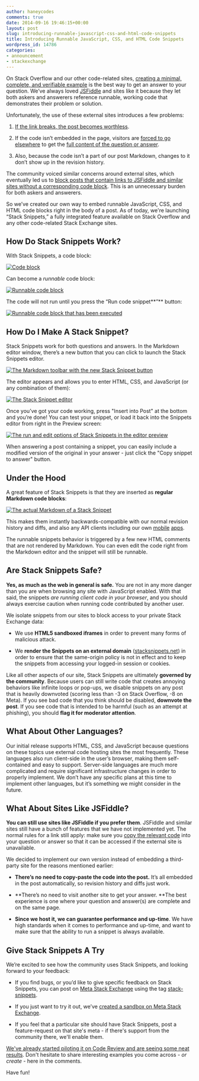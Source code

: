 ```yaml
---
author: haneycodes
comments: true
date: 2014-09-16 19:46:15+00:00
layout: post
slug: introducing-runnable-javascript-css-and-html-code-snippets
title: Introducing Runnable JavaScript, CSS, and HTML Code Snippets
wordpress_id: 14786
categories:
- announcement
- stackexchange
---
```


On Stack Overflow and our other code-related sites, [creating a minimal, complete, and verifiable example](http://stackoverflow.com/help/mcve) is the best way to get an answer to your question. We’ve always loved [JSFiddle](http://www.jsfiddle.net) and sites like it because they let both askers and answerers reference runnable, working code that demonstrates their problem or solution.

Unfortunately, the use of these external sites introduces a few problems:



	
  1. [If the link breaks, the post becomes worthless](http://meta.stackexchange.com/questions/114942/when-jsfiddle-and-other-related-sites-are-gone-so-is-the-information).

	
  2. If the code isn’t embedded in the page, visitors are [forced to go elsewhere](http://meta.stackexchange.com/questions/8231/are-answers-that-just-contain-links-elsewhere-really-good-answers) to get the [full content of the question or answer](http://meta.stackexchange.com/questions/80978/questions-linking-to-external-web-sites-instead-of-showing-code).

	
  3. Also, because the code isn’t a part of our post Markdown, changes to it don’t show up in the revision history.


The community voiced similar concerns around external sites, which eventually led us to [block posts that contain links to JSFiddle and similar sites without a corresponding code block](http://meta.stackexchange.com/questions/149890/prevent-posts-with-links-to-jsfiddle-and-no-code). This is an unnecessary burden for both askers and answerers.

So we’ve created our own way to embed runnable JavaScript, CSS, and HTML code blocks right in the body of a post. As of today, we're launching “Stack Snippets,” a fully integrated feature available on Stack Overflow and any other code-related Stack Exchange sites.


## How Do Stack Snippets Work?


With Stack Snippets, a code block:


[![Code block](//i.stack.imgur.com/kZPXw.png)](//i.stack.imgur.com/kZPXw.png)


Can become a _runnable_ code block:


[![Runnable code block](//i.stack.imgur.com/YMvu1.png)](//i.stack.imgur.com/YMvu1.png)


The code will not run until you press the “Run code snippet**”** button:


[![Runnable code block that has been executed](//i.stack.imgur.com/b9ukx.png)](//i.stack.imgur.com/b9ukx.png)




## How Do I Make A Stack Snippet?


Stack Snippets work for both questions and answers. In the Markdown editor window, there’s a new button that you can click to launch the Stack Snippets editor.


[![The Markdown toolbar with the new Stack Snippet button](//i.stack.imgur.com/h6BFu.png)](//i.stack.imgur.com/h6BFu.png)


The editor appears and allows you to enter HTML, CSS, and JavaScript (or any combination of them):


[![The Stack Snippet editor](//i.stack.imgur.com/wx8jF.png)](//i.stack.imgur.com/wx8jF.png)


Once you’ve got your code working, press "Insert into Post" at the bottom and you’re done! You can test your snippet, or load it back into the Snippets editor from right in the Preview screen:


[![The run and edit options of Stack Snippets in the editor preview](//i.stack.imgur.com/KO2TC.png)](//i.stack.imgur.com/KO2TC.png)


When answering a post containing a snippet, you can easily include a modified version of the original in your answer - just click the "Copy snippet to answer" button.


## Under the Hood


A great feature of Stack Snippets is that they are inserted as **regular Markdown code blocks**:


[![The actual Markdown of a Stack Snippet](//i.stack.imgur.com/zXjtQ.png)](//i.stack.imgur.com/zXjtQ.png)


This makes them instantly backwards-compatible with our normal revision history and diffs, and also any API clients including our own [mobile](http://blog.stackoverflow.com/2014/05/stack-exchange-for-iphone-is-here) [apps](http://blog.stackoverflow.com/2014/01/stack-exchange-for-android-is-here).

The runnable snippets behavior is triggered by a few new HTML comments that are not rendered by Markdown. You can even edit the code right from the Markdown editor and the snippet will still be runnable.


## Are Stack Snippets Safe?


**Yes, as much as the web in general is safe.** You are not in any more danger than you are when browsing any site with JavaScript enabled. With that said, the snippets _are running client code in your browser_, and you should always exercise caution when running code contributed by another user.

We isolate snippets from our sites to block access to your private Stack Exchange data:



	
  * We use **HTML5 sandboxed iframes** in order to prevent many forms of malicious attack.

	
  * We **render the Snippets on an external domain** ([stacksnippets.net](http://stacksnippets.net)) in order to ensure that the same-origin policy is not in effect and to keep the snippets from accessing your logged-in session or cookies.


Like all other aspects of our site, Stack Snippets are ultimately **governed by the community**. Because users can still write code that creates annoying behaviors like infinite loops or pop-ups, we disable snippets on any post that is heavily downvoted (scoring less than -3 on Stack Overflow, -8 on Meta). If you see bad code that you think should be disabled, **downvote the post**. If you see code that is intended to be harmful (such as an attempt at phishing), you should **flag it for moderator attention**.


## What About Other Languages?


Our initial release supports HTML, CSS, and JavaScript because questions on these topics use external code hosting sites the most frequently. These languages also run client-side in the user’s browser, making them self-contained and easy to support. Server-side languages are much more complicated and require significant infrastructure changes in order to properly implement. We don’t have any specific plans at this time to implement other languages, but it’s something we might consider in the future.


## What About Sites Like JSFiddle?


**You can still use sites like JSFiddle if you prefer them**. JSFiddle and similar sites still have a bunch of features that we have not implemented yet. The normal rules for a link still apply: make sure you [copy the relevant code](http://meta.stackexchange.com/questions/84342/answer-that-only-contains-a-link-to-jsfiddle) into your question or answer so that it can be accessed if the external site is unavailable.

We decided to implement our own version instead of embedding a third-party site for the reasons mentioned earlier:



	
  * **There’s no need to copy-paste the code into the post.** It’s all embedded in the post automatically, so revision history and diffs just work.

	
  * **There’s no need to visit another site to get your answer. **The best experience is one where your question and answer(s) are complete and on the same page.

	
  * **Since we host it, we can guarantee performance and up-time**. We have high standards when it comes to performance and up-time, and want to make sure that the ability to run a snippet is always available.




## Give Stack Snippets A Try


We’re excited to see how the community uses Stack Snippets, and looking forward to your feedback:



	
  * If you find bugs, or you’d like to give specific feedback on Stack Snippets, you can post on [Meta Stack Exchange](http://meta.stackexchange.com/questions/ask?tags=stack-snippets) using the tag [stack-snippets](http://meta.stackexchange.com/questions/tagged/stack-snippets).

	
  * If you just want to try it out, we’ve [created a sandbox on Meta Stack Exchange](http://meta.stackexchange.com/questions/239456/stack-snippets-sandbox-try-it-out-here).

	
  * If you feel that a particular site should have Stack Snippets, post a feature-request on that site's meta - if there's support from the community there, we'll enable them.


[We've already started piloting it on Code Review and are seeing some neat results](http://codereview.stackexchange.com/questions/62577/bouncing-stacking-boxes). Don't hesitate to share interesting examples you come across - _or create_ - here in the comments.

Have fun!
